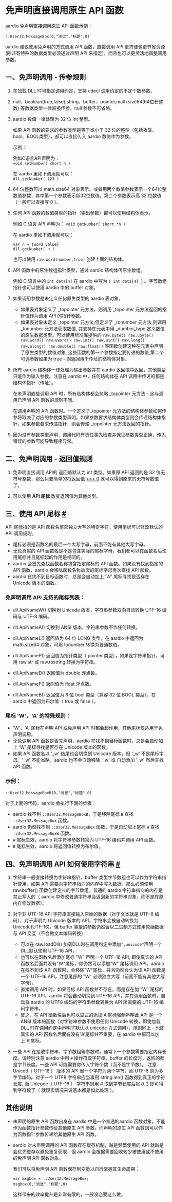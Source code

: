 # 免声明直接调用原生 API 函数

  
aardio 免声明直接调用原生 API 函数示例：  

```aardio
::User32.MessageBox(0,"测试","标题",0) 
```

aardio 建议使用免声明的方式调用 API 函数，直接调用 API 更方便也更节省资源(除非有特殊的数据类型必须通过声明 API 来指定)。而且也可以更灵活地调整调用参数。

## 一、免声明调用 - 传参规则
  
1. 在加载 DLL 时可指定调用约定，支持 cdecl 调用约定的不定个数参数。

2. null、boolean(true,false),string、buffer、pointer,math.size64(64位长整数) 等数据类型一律直接传参，null 参数不可省略。
  
3. aardio 数值一律处理为 32 位 int 整型。

    如果 API 函数的要求的参数类型是等于或小于 32 位的整型（包括枚举、bool、BOOL类型），都可以直接传入 aardio 数值作为参数。 

    示例： 

    例如C语言API声明为：  
    `void setNumber( short n ) ` 
    
    在 aardio 里如下调用就可以：       
    `dll.setNumber( 123 ) ` 
  
4. 64 位整数可以 math.size64 对象表示。或者用两个数值参数表示一个64位整数值参数，其中第一个参数表示低32位数值，第二个参数表示高 32 位数值（一般可以直接写 0 ）。  
  
5. 任何 API 函数的数值类型的指针（输出参数）都可以使用结构体表示。

    例如 C 语言 API 声明为：
    `void getNumber( short *n ) `

    在 aardio 里如下调用就可以：

    ```aardio
    var n = {word value}  
    dll.getNumber( n )
    ```
  
    也可以使用 `raw.word(number,true)` 创建上面的结构体。  
  
6. API 函数中的原生数组指针类型，通过 aardio 结构体传原生数组。

    例如 C 语言中的 `int data[4]` 在 aardio 中写为 `{ int data[4] }` 。字节数组指针也可以使用 aardio 中的 buffer 对象。  
  
7. 如果调用参数是未定义任何原生类型的 aardio 表对象。
    * 如果表对象定义了 _topointer 元方法，则调用 _topointer 元方法返回的指针值作为调用 API 的指针参数。
    * 如果表对象未定义 _topointer 元方法,但定义了 _tonumber 元方法,则调用 _tonumber 元方法获取数值, 并支持在元表中用 _number_type 定义数值的原生数据类型。可以使用标准库提供的 `raw.byte() raw.ubyte() raw.word() raw.uword() raw.int() raw.uint() raw.long() raw.ulong() raw.double() raw.float()` 等函数创建这种在元表中声明了原生类型的数值对象, 这些函数的第一个参数指定要传递的数值,第二个可选参数如果为 true - 则返回用于传址的结构体对象。  
  
8. 所有 aardio 结构体一律处理为输出参数并在 aardio 返回值中返回，其他类型只能作为输入参数。注意在 aardio 中，任何结构体在 API 调用中传递的都是结构体指针（传址）。

    在未声明直接调用 API 时，所有结构体都会忽略 _topointer 元方法 - 这与调用已声明 API 函数的规则不同。
    
    在调用声明的 API 函数时。一个定义了_topointer 元方法的结构体参数如何传参将取决了对应的参数类型声明。如果参数要求结构体类型则会传递结构体指针，如果参数要求传递指针，则会传递 _topointer 元方法返回的指针。  
  
9. 因为没有参数类型声明，调用代码有责任事先检查并保证参数类型正确，传入错误的参数可能导致程序异常。  

## 二、免声明调用 - 返回值规则

1. 免声明直接调用 API的 返回值默认为 int 类型。如果原 API 返回的是 32 位无符号整数，那么只要简单的将返回值 [>>> 0](..\..\..\language-reference\operator\bitwise.md#unsigned-right-shift) 就可以得到原来的无符号数值了。  
  
2. 可以使用 **API 尾标** 改变返回值为其他类型。  

## 三、使用 API 尾标 <a id="api-name-suffix" href="#api-name-suffix">&#x23;</a>

API 尾标指的是 API 函数名尾部独立大写的特定字符。使用尾标可以修改默认的 API 调用规则。

- 尾标必须是函数名的最后一个大写字母，前面不能有其他大写字母。
- 无论真实的 API 函数名是不是包含实际的尾标字母，我们都可以在函数名后使用尾标并且尾标起的作用是相同的。
- aardio 会首先查找函数名称包含指定尾标的 API 函数。如果没有找到指定的 API 函数，aardio 会移除函数名称后面的尾标字母再次查找 API 函数。
- aardio 在找不到目标函数时，总是会自动加上 'W' 尾标寻找是否存在 Unicode 版本的函数。 

### 免声明调用 API 支持的尾标列表：   

- dll.ApiNameW() 切换到 Unicode 版本，字符串参数双向自动转换 UTF-16 编码与 UTF-8 编码。 

- dll.ApiNameA() 切换到 ANSI 版本，字符串参数不作任何转换。

- dll.ApiNameL() 返回值为 64 位 LONG 类型，在 aardio 中返回为 math.size64 对象，可用 tonumber 转换为普通数值。

- dll.ApiNameP() 返回值为指针类型（ pointer 类型），如果是字符串指针，可用 raw.str 或 raw.tostring 转换为字符串。

- dll.ApiNameD() 返回值为 double 浮点数。

- dll.ApiNameF() 返回值为 float 浮点数。

- dll.ApiNameB() 返回值为 8 位 bool 类型（兼容 32 位 BOOL 类型），在 aardio 中返回为布尔值（ true 或 false ）。

### 尾标 'W'，'A' 的特殊规则：

- 'W'，'A' 尾标在声明 API 或免声明 API 时都会起作用，其他尾标仅适用于免声明调用。
- 无论调用 API 函数是否先声明，aardio 在找不到目标函数时，总是会自动加上 'W' 尾标寻找是否存在 Unicode 版本的函数。
- 如果 API 函数名以 '_w' 结尾也会切换到 Unicode 版本，但 '_w' 不是尾标字母。'_w' 不能省略，aardio 也不会自动移除 '_w' 或 自动添加 '_w' 然后查找 API 函数。

### 示例：

```aardio
::User32.MessageBoxB(0,"消息","标题",0)
```  

对于上面的代码，aardio 会执行下面的步骤：

- aardio 找不到 `::User32.MessageBoxB`，于是移除尾标 `B` 查找 `::User32.MessageBox` 函数。
- aardio 仍然找不到 `::User32.MessageBox` 函数，于是自动加上尾标 `W` 查找 `::User32.MessageBoxW` 函数。
- `W` 尾标生效，aardio 将字符串参数转换为 UTF-16 编码并调用 API 函数。
- `B` 尾标生效，aardio 将返回值转换为布尔值。
  
## 四、免声明调用 API 如何使用字符串 <a id="strings" href="#strings">&#x23;</a>

1. 字符串一般直接转换为字符串指针，buffer 类型字节数组也可以作为字符串指针使用，如果 API 需要向字符串指向的内存中写入数据，那么必须使用 raw.buffer() 函数创建定长的字节数组。普通的 aardio 字符串指向的内存是禁止写入的（ aardio 中修改普通字符串会返回新的字符串对象，而不是在原内存修改数据）。
  
2. 对于非 UTF-16 API 字符串直接输入原始的数据（对于文本就是 UTF-8 编码），对于声明为 Unicode 版本的 API，字符串会被自动转换为 Unicode(UTF-16)，但 buffer 类型的参数仍然会以二进制方式使用原始数据与 API 交互（不会做文本编码转换）  
    * 可以在 raw.loadDll() 加载DLL时在调用约定中添加`",unicode"`声明一个DLL默认使用 UTF-16 API，  
    * 也可以在函数名后添加尾标 "W" 声明一个 UTF-16 API, 即使真实的 API 函数名后面并没有"W"尾标，你仍然可以添加"W" 尾标调用 API。aardio 在找不到该 API 函数时，会移除"W"尾标，并且仍然会认为该 API 函数是一个 UTF-16 API，注意尾部的 "W" 必须独立大写（前面不能有其他大写字母）。  
    * 直接调用 API 时，如果目标 API 函数并不存在，而是存在加 "W" 尾标的 UTF-16 API，aardio 将会自动切换到 UTF-16 API，并在调用函数时，自动将 aardio 的 UTF8 编码的字符串参数转换为 API 所需要的 UTF-16 编码字符串。  
    * 反之，在 API 函数名后也可以显式的添加'A'尾标强制声明此 API 是一个 ANSI 版本的函数（对字符串参数不使用任何 Unicode 转换，即使加载 DLL 时在调用约定中声明了默认以 unicode 方式调用），规则同上 - 也即真实的 API 函数名后面有没有'A'尾标并不重要，在 aardio 中都可以加上'A'尾标。  
  
3. 一些 API 在接收字符串、字节数组等参数时，通常下一个参数需要指定内存长度。请特别注意 aardio 中用 `#` 操作符取字符串、buffer 的长度时，返回的都是字节长度。一些 API 可能需要你传入字符个数（而不是字节数）。 注意 Unicod（ UTF-16 ） 版本的 API 里一个字符为两个字节，而 UTF-8 则为多字节编码。对于一个 UTF8 字符串应当事用 string.len() 函数得到真正的字符长度, 而 Unicode（ UTF-16 ） 字符串则用 # 取到字节长度后除以 2 即可得到字符数了（ 就现实情况来说基本都是如此处理 ）。

## 其他说明

- 未声明的原生 API 函数自身在 aardio 中是一个普通的aardio 函数对象，不能作为函数指针参数传给其他原生 API 参数。而声明的原生 API 函数则可以作为函数指针参数传递给其他原生 API 函数。  

- aardio 对未声明调用的 API 函数存在缓存机制，越是频繁使用的 API 就越是会优先缓存以避免重复获取，但 aardio 会根据需要回收较少被使用或不使用的免声明 API 函数对象。

    我们可以将免声明 API 函数保存到变量以自行掌握其生命周期：

    ```aardio 
    var msgbox = ::User32.MessageBox; 
    msgbox(0,"消息","标题",0)
    ```

    这样带来的效率提升是非常有限的，一般没必要这么做。
